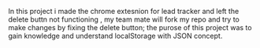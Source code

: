 In this project i made the chrome extesnion for lead tracker and left the delete buttn not functioning , my team mate will fork my repo and try to make changes by fixing the delete button;
the purose of this project was to gain knowledge and understand localStorage with JSON concept.
